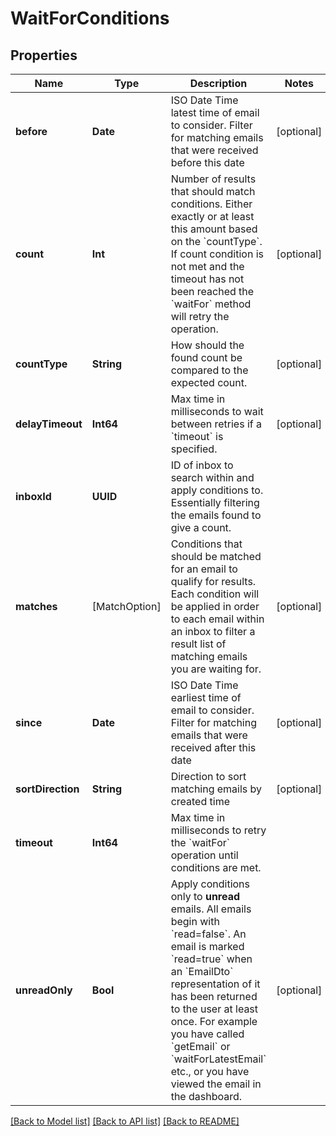 # WaitForConditions

## Properties
Name | Type | Description | Notes
------------ | ------------- | ------------- | -------------
**before** | **Date** | ISO Date Time latest time of email to consider. Filter for matching emails that were received before this date | [optional] 
**count** | **Int** | Number of results that should match conditions. Either exactly or at least this amount based on the &#x60;countType&#x60;. If count condition is not met and the timeout has not been reached the &#x60;waitFor&#x60; method will retry the operation. | [optional] 
**countType** | **String** | How should the found count be compared to the expected count. | [optional] 
**delayTimeout** | **Int64** | Max time in milliseconds to wait between retries if a &#x60;timeout&#x60; is specified. | [optional] 
**inboxId** | **UUID** | ID of inbox to search within and apply conditions to. Essentially filtering the emails found to give a count. | 
**matches** | [MatchOption] | Conditions that should be matched for an email to qualify for results. Each condition will be applied in order to each email within an inbox to filter a result list of matching emails you are waiting for. | [optional] 
**since** | **Date** | ISO Date Time earliest time of email to consider. Filter for matching emails that were received after this date | [optional] 
**sortDirection** | **String** | Direction to sort matching emails by created time | [optional] 
**timeout** | **Int64** | Max time in milliseconds to retry the &#x60;waitFor&#x60; operation until conditions are met. | 
**unreadOnly** | **Bool** | Apply conditions only to **unread** emails. All emails begin with &#x60;read&#x3D;false&#x60;. An email is marked &#x60;read&#x3D;true&#x60; when an &#x60;EmailDto&#x60; representation of it has been returned to the user at least once. For example you have called &#x60;getEmail&#x60; or &#x60;waitForLatestEmail&#x60; etc., or you have viewed the email in the dashboard. | [optional] 

[[Back to Model list]](../README#documentation-for-models) [[Back to API list]](../README#documentation-for-api-endpoints) [[Back to README]](../README)


